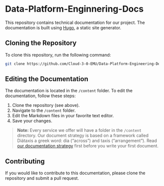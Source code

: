 # Data-Platform-Enginnering-Docs

This repository contains technical documentation for our project. The documentation is built using [Hugo](https://gohugo.io/), a static site generator.

## Cloning the Repository

To clone this repository, run the following command:

```bash
git clone https://github.com/Cloud-3-0-EMU/Data-Platform-Engineering-Docs
```


## Editing the Documentation

The documentation is located in the `/content` folder. To edit the documentation, follow these steps:

1. Clone the repository (see above).
2. Navigate to the `/content` folder.
3. Edit the Markdown files in your favorite text editor.
4. Save your changes.

> **Note:** Every service we offer will have a folder in the `/content` directory. Our document strategy is based on a framework called Diátaxis a greek word: dia (“across”) and taxis (“arrangement”). Read [our documentation strategy](/contribute/documentation-strategy.html)  first before you write your first document. 

## Contributing

If you would like to contribute to this documentation, please clone the repository and submit a pull request.
